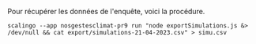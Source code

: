 Pour récupérer les données de l'enquête, voici la procédure.

```
scalingo --app nosgestesclimat-pr9 run "node exportSimulations.js &> /dev/null && cat export/simulations-21-04-2023.csv" > simu.csv
```
